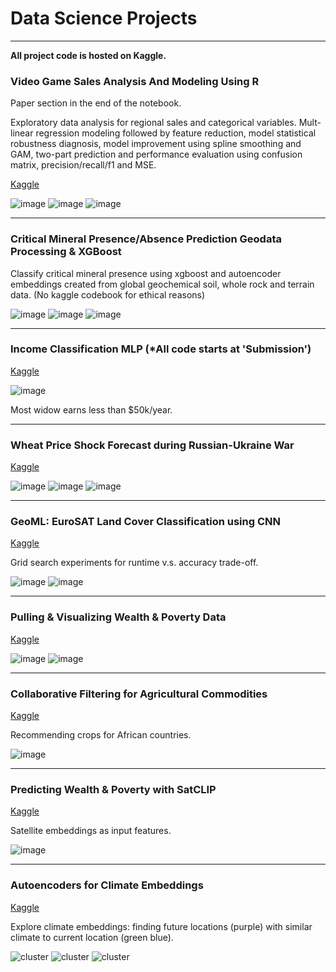 # Data Science Projects

---

**All project code is hosted on Kaggle.**

### Video Game Sales Analysis And Modeling Using R

Paper section in the end of the notebook.

Exploratory data analysis for regional sales and categorical variables. Mult-linear regression modeling followed by feature reduction, model statistical robustness diagnosis, model improvement using spline smoothing and GAM, two-part prediction and performance evaluation using confusion matrix, precision/recall/f1 and MSE.

[Kaggle](https://www.kaggle.com/code/tianyimasf/r-feature-analysis-modeling)

![image](../Images/32.png)
![image](../Images/33.png)
![image](../Images/34.png)

---

### Critical Mineral Presence/Absence Prediction Geodata Processing & XGBoost

Classify critical mineral presence using xgboost and autoencoder embeddings created from global geochemical soil, whole rock and terrain data. (No kaggle codebook for ethical reasons)

![image](../Images/31.png)
![image](../Images/35.png)
![image](../Images/36.png)

---

### Income Classification MLP (*All code starts at 'Submission')

[Kaggle](https://www.kaggle.com/code/tianyimasf/mlp-alex-ma)

![image](../Images/7.png)

Most widow earns less than $50k/year.

---

### Wheat Price Shock Forecast during Russian-Ukraine War

[Kaggle](https://www.kaggle.com/code/tianyimasf/wheat-price-shock-forecast)

![image](../Images/26.png)
![image](../Images/27.png)
![image](../Images/28.png)

---

### GeoML: EuroSAT Land Cover Classification using CNN

[Kaggle](https://www.kaggle.com/code/tianyimasf/geoml-land-cover-cnn-classification)

Grid search experiments for runtime v.s. accuracy trade-off.

![image](../Images/18.png)
![image](../Images/17.png)

---

### Pulling & Visualizing Wealth & Poverty Data

[Kaggle](https://www.kaggle.com/code/tianyimasf/pulling-visualizing-wealth-poverty-data)

![image](../Images/23.png)
![image](../Images/24.png)

---

### Collaborative Filtering for Agricultural Commodities

[Kaggle](https://www.kaggle.com/code/tianyimasf/collaborative-filtering-agricultural-commoditites)

Recommending crops for African countries.

![image](../Images/20.png)

---

### Predicting Wealth & Poverty with SatCLIP

[Kaggle](https://www.kaggle.com/code/tianyimasf/predicting-wealth-poverty-with-satclip)

Satellite embeddings as input features. 

![image](../Images/25.png)

---

### Autoencoders for Climate Embeddings

[Kaggle](https://www.kaggle.com/code/tianyimasf/autoencoders-for-climate-embeddings)

Explore climate embeddings: finding future locations (purple) with similar climate to current location (green blue). 

![cluster](/Images/9.png)
![cluster](/Images/10.png)
![cluster](/Images/14.png)
